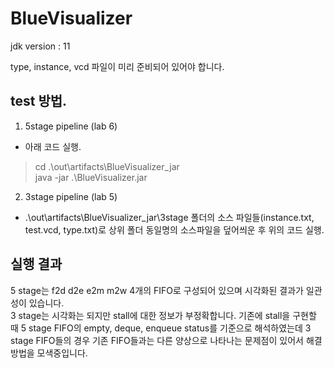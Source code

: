 # BlueVisualizer

jdk version : 11

type, instance, vcd 파일이 미리 준비되어 있어야 합니다.

## test 방법.
1) 5stage pipeline (lab 6)

  - 아래 코드 실행.
  > cd .\out\artifacts\BlueVisualizer_jar  
  > java -jar .\BlueVisualizer.jar
  
2) 3stage pipeline (lab 5)

  - .\out\artifacts\BlueVisualizer_jar\3stage 폴더의 소스 파일들(instance.txt, test.vcd, type.txt)로 상위 폴더 동일명의 소스파일을 덮어씌운 후 위의 코드 실행. 


## 실행 결과

5 stage는 f2d d2e e2m m2w 4개의 FIFO로 구성되어 있으며 시각화된 결과가 일관성이 있습니다.  
3 stage는 시각화는 되지만 stall에 대한 정보가 부정확합니다.  기존에 stall을 구현할 때 5 stage FIFO의 empty, deque, enqueue status를 기준으로 해석하였는데 3 stage FIFO들의 경우 기존 FIFO들과는 다른 양상으로 나타나는 문제점이 있어서 해결방법을 모색중입니다.  
